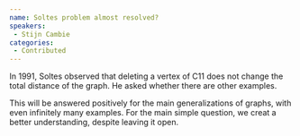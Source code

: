 ```yaml
--- 
name: Soltes problem almost resolved? 
speakers: 
 - Stijn Cambie  
categories:
 - Contributed
--- 
```

 
In 1991, Soltes observed that deleting a vertex of C11 does not change the total distance of the graph.
He asked whether there are other examples.

This will be answered positively for the main generalizations of graphs, with even infinitely many examples.
For the main simple question, we creat a better understanding, despite leaving it open.